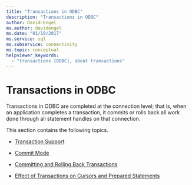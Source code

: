 ```yaml
---
title: "Transactions in ODBC"
description: "Transactions in ODBC"
author: David-Engel
ms.author: davidengel
ms.date: "01/19/2017"
ms.service: sql
ms.subservice: connectivity
ms.topic: conceptual
helpviewer_keywords:
  - "transactions [ODBC], about transactions"
---
```

# Transactions in ODBC
Transactions in ODBC are completed at the connection level; that is, when an application completes a transaction, it commits or rolls back all work done through all statement handles on that connection.  
  
 This section contains the following topics.  
  
-   [Transaction Support](../../../odbc/reference/develop-app/transaction-support.md)  
  
-   [Commit Mode](../../../odbc/reference/develop-app/commit-mode.md)  
  
-   [Committing and Rolling Back Transactions](../../../odbc/reference/develop-app/committing-and-rolling-back-transactions.md)  
  
-   [Effect of Transactions on Cursors and Prepared Statements](../../../odbc/reference/develop-app/effect-of-transactions-on-cursors-and-prepared-statements.md)

